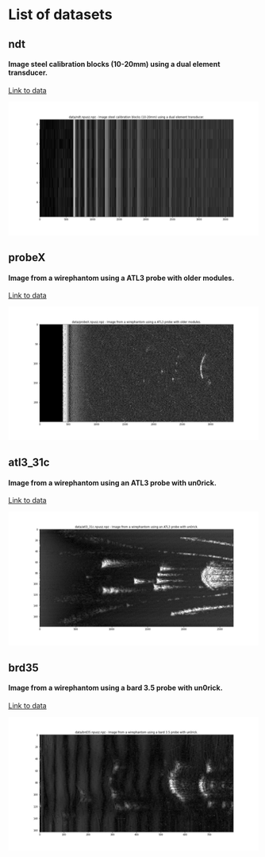 # List of datasets 
## ndt

#### Image steel calibration blocks (10-20mm) using a dual element transducer.

[Link to data](data/ndt.npusz.npz)

![](images/ndt.jpg)

## probeX

#### Image from a wirephantom using a ATL3 probe with older modules.

[Link to data](data/probeX.npusz.npz)

![](images/probeX.jpg)

## atl3_31c

#### Image from a wirephantom using an ATL3 probe with un0rick.

[Link to data](data/atl3_31c.npusz.npz)

![](images/atl3_31c.jpg)

## brd35

#### Image from a wirephantom using a bard 3.5 probe with un0rick.

[Link to data](data/brd35.npusz.npz)

![](images/brd35.jpg)


